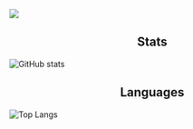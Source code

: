 ![](https://hits.seeyoufarm.com/api/count/incr/badge.svg?url=https%3A%2F%2Fgithub.com%2Fwhs311212%2Fhit-counter)
## <div align="center">Stats</div>
![GitHub stats](https://github-readme-stats.vercel.app/api?username=whs31&show_icons=true&theme=tokyonight)

## <div align="center">Languages</div>
![Top Langs](https://github-readme-stats.vercel.app/api/top-langs/?username=whs31&layout=pie&theme=tokyonight)

